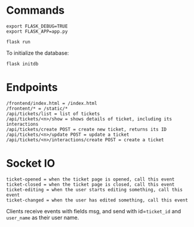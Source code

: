 # Commands

    export FLASK_DEBUG=TRUE
    export FLASK_APP=app.py

    flask run

To initialize the database:

    flask initdb

# Endpoints

    /frontend/index.html = /index.html
    /frontent/* = /static/*
    /api/tickets/list = list of tickets
    /api/tickets/<n>/show = shows details of ticket, including its interactions
    /api/tickets/create POST = create new ticket, returns its ID
    /api/tickets/<n>/update POST = update a ticket
    /api/tickets/<n>/interactions/create POST = create a ticket

# Socket IO

    ticket-opened = when the ticket page is opened, call this event
    ticket-closed = when the ticket page is closed, call this event
    ticket-editing = when the user starts editing something, call this event
    ticket-changed = when the user has edited something, call this event

Clients receive events with fields msg, and send with id=`ticket_id` and `user_name` as their user name.
